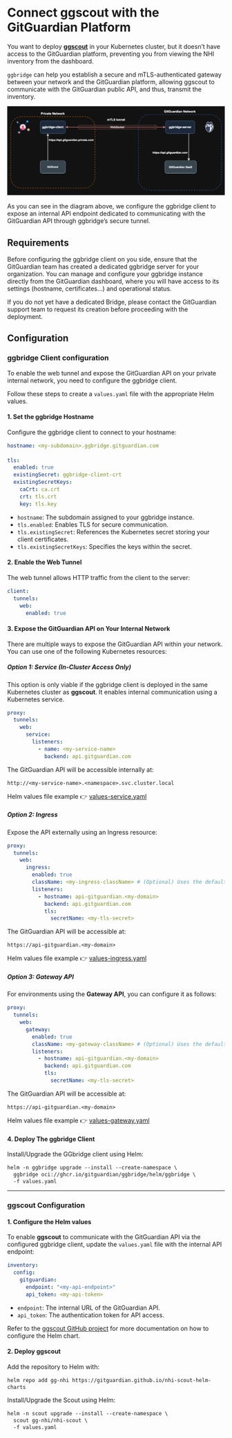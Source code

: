 # Connect ggscout with the GitGuardian Platform

You want to deploy **[ggscout](https://docs.gitguardian.com/ggscout-docs/home)** in your Kubernetes cluster, but it doesn’t have access to the GitGuardian platform, preventing you from viewing the NHI inventory from the dashboard.

`ggbridge` can help you establish a secure and mTLS-authenticated gateway between your network and the GitGuardian platform, allowing ggscout to communicate with the GitGuardian public API, and thus, transmit the inventory.

![nhi-scout](../../docs/images/ggscout.drawio.png)

As you can see in the diagram above, we configure the ggbridge client to expose an internal API endpoint dedicated to communicating with the GitGuardian API through ggbridge’s secure tunnel.

## Requirements

Before configuring the ggbridge client on you side, ensure that the GitGuardian team has created a dedicated ggbridge server for your organization.
You can manage and configure your ggbridge instance directly from the GitGuardian dashboard, where you will have access to its settings (hostname, certificates...) and operational status.

If you do not yet have a dedicated Bridge, please contact the GitGuardian support team to request its creation before proceeding with the deployment.

## Configuration

### ggbridge Client configuration

To enable the web tunnel and expose the GitGuardian API on your private internal network, you need to configure the ggbridge client.

Follow these steps to create a `values.yaml` file with the appropriate Helm values.

#### 1. Set the ggbridge Hostname

Configure the ggbridge client to connect to your hostname:

```yaml
hostname: <my-subdomain>.ggbridge.gitguardian.com

tls:
  enabled: true
  existingSecret: ggbridge-client-crt
  existingSecretKeys:
    caCrt: ca.crt
    crt: tls.crt
    key: tls.key
```

- `hostname`: The subdomain assigned to your ggbridge instance.
- `tls.enabled`: Enables TLS for secure communication.
- `tls.existingSecret`: References the Kubernetes secret storing your client certificates.
- `tls.existingSecretKeys`: Specifies the keys within the secret.

#### 2. Enable the Web Tunnel

The web tunnel allows HTTP traffic from the client to the server:

```yaml
client:
  tunnels:
    web:
      enabled: true
```

#### 3. Expose the GitGuardian API on Your Internal Network

There are multiple ways to expose the GitGuardian API within your network. You can use one of the following Kubernetes resources:

##### **Option 1: Service (In-Cluster Access Only)**

This option is only viable if the ggbridge client is deployed in the same Kubernetes cluster as **ggscout**. It enables internal communication using a Kubernetes service.

```yaml
proxy:
  tunnels:
    web:
      service:
        listeners:
          - name: <my-service-name>
            backend: api.gitguardian.com
```

The GitGuardian API will be accessible internally at:

```shell
http://<my-service-name>.<namespace>.svc.cluster.local
```

Helm values file example 👉 [values-service.yaml](./helm/values-service.yaml)

##### **Option 2: Ingress**

Expose the API externally using an Ingress resource:

```yaml
proxy:
  tunnels:
    web:
      ingress:
        enabled: true
        className: <my-ingress-className> # (Optional) Uses the default Ingress class if not set
        listeners:
          - hostname: api-gitguardian.<my-domain>
            backend: api.gitguardian.com
            tls:
              secretName: <my-tls-secret>
```

The GitGuardian API will be accessible at:

```shell
https://api-gitguardian.<my-domain>
```

Helm values file example 👉 [values-ingress.yaml](./helm/values-ingress.yaml)

##### **Option 3: Gateway API**

For environments using the **Gateway API**, you can configure it as follows:

```yaml
proxy:
  tunnels:
    web:
      gateway:
        enabled: true
        className: <my-gateway-className> # (Optional) Uses the default Gateway class if not set
        listeners:
          - hostname: api-gitguardian.<my-domain>
            backend: api.gitguardian.com
            tls:
              secretName: <my-tls-secret>
```

The GitGuardian API will be accessible at:

```shell
https://api-gitguardian.<my-domain>
```

Helm values file example 👉 [values-gateway.yaml](./helm/values-gateway.yaml)

#### 4. Deploy The ggbridge Client

Install/Upgrade the GGbridge client using Helm:

```shell
helm -n ggbridge upgrade --install --create-namespace \
  ggbridge oci://ghcr.io/gitguardian/ggbridge/helm/ggbridge \
  -f values.yaml
```

---

### ggscout Configuration

#### 1. Configure the Helm values

To enable **ggscout** to communicate with the GitGuardian API via the configured ggbridge client, update the `values.yaml` file with the internal API endpoint:

```yaml
inventory:
  config:
    gitguardian:
      endpoint: "<my-api-endpoint>"
      api_token: <my-api-token>
```

- `endpoint`: The internal URL of the GitGuardian API.
- `api_token`: The authentication token for API access.

Refer to the [ggscout GitHub project](https://github.com/GitGuardian/nhi-scout-helm-charts) for more documentation on how to configure the Helm chart.

#### 2. Deploy ggscout

Add the repository to Helm with:

```shell
helm repo add gg-nhi https://gitguardian.github.io/nhi-scout-helm-charts
```

Install/Upgrade the Scout using Helm:

```shell
helm -n scout upgrade --install --create-namespace \
  scout gg-nhi/nhi-scout \
  -f values.yaml
```
